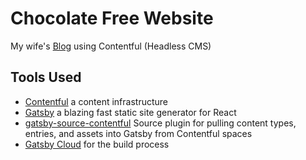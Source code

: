 # Chocolate Free Website
My wife's [Blog](http://chocolate-free.com/) using Contentful (Headless CMS) 

## Tools Used
* [Contentful](http://contentful.com) a content infrastructure 
* [Gatsby](https://www.gatsbyjs.org) a blazing fast static site generator for React 
* [gatsby-source-contentful](https://github.com/gatsbyjs/gatsby/tree/master/packages/gatsby-source-contentful) Source plugin for pulling content types, entries, and assets into Gatsby from Contentful spaces
* [Gatsby Cloud](https://gatsbyjs.com/) for the build process

